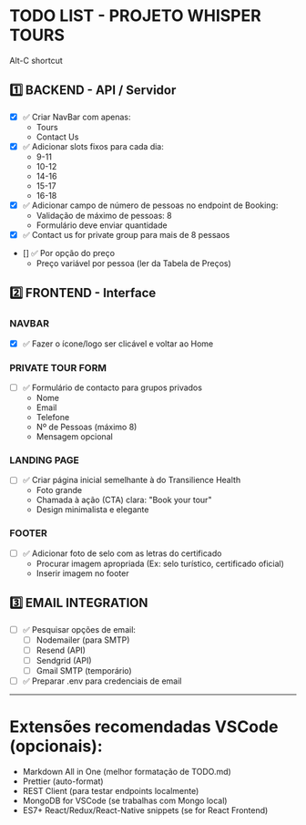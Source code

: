 # TODO LIST - PROJETO WHISPER TOURS
Alt-C shortcut
## 1️⃣ BACKEND - API / Servidor

- [x] ✅ Criar NavBar com apenas:
  - Tours
  - Contact Us
- [x] ✅ Adicionar slots fixos para cada dia:
  - 9-11
  - 10-12
  - 14-16
  - 15-17
  - 16-18
- [x] ✅ Adicionar campo de número de pessoas no endpoint de Booking:
  - Validação de máximo de pessoas: 8
  - Formulário deve enviar quantidade
- [x] ✅ Contact us for private group para mais de 8 pessaos
- [] ✅ Por opção do preço
  - Preço variável por pessoa (ler da Tabela de Preços)

## 2️⃣ FRONTEND - Interface

### NAVBAR

- [x] ✅ Fazer o ícone/logo ser clicável e voltar ao Home


### PRIVATE TOUR FORM

- [ ] ✅ Formulário de contacto para grupos privados
  - Nome
  - Email
  - Telefone
  - Nº de Pessoas (máximo 8)
  - Mensagem opcional

### LANDING PAGE

- [ ] ✅ Criar página inicial semelhante à do Transilience Health
  - Foto grande
  - Chamada à ação (CTA) clara: "Book your tour"
  - Design minimalista e elegante

### FOOTER

- [ ] ✅ Adicionar foto de selo com as letras do certificado
  - Procurar imagem apropriada (Ex: selo turístico, certificado oficial)
  - Inserir imagem no footer

## 3️⃣ EMAIL INTEGRATION

- [ ] ✅ Pesquisar opções de email:
  - [ ] Nodemailer (para SMTP)
  - [ ] Resend (API)
  - [ ] Sendgrid (API)
  - [ ] Gmail SMTP (temporário)
- [ ] ✅ Preparar .env para credenciais de email

---

# Extensões recomendadas VSCode (opcionais):

- Markdown All in One (melhor formatação de TODO.md)
- Prettier (auto-format)
- REST Client (para testar endpoints localmente)
- MongoDB for VSCode (se trabalhas com Mongo local)
- ES7+ React/Redux/React-Native snippets (se for React Frontend)
